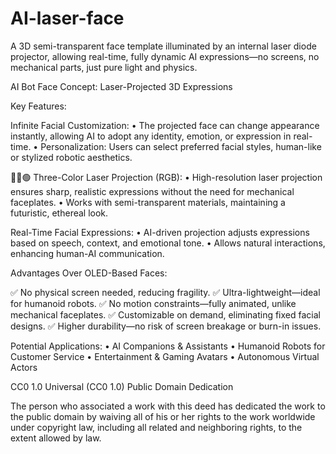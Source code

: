 # AI-laser-face
A 3D semi-transparent face template illuminated by an internal laser diode projector, allowing real-time, fully dynamic AI expressions—no screens, no mechanical parts, just pure light and physics.


AI Bot Face Concept: Laser-Projected 3D Expressions


Key Features:

Infinite Facial Customization:
	•	The projected face can change appearance instantly, allowing AI to adopt any identity, emotion, or expression in real-time.
	•	Personalization: Users can select preferred facial styles, human-like or stylized robotic aesthetics.

🔵🔴🟢 Three-Color Laser Projection (RGB):
	•	High-resolution laser projection ensures sharp, realistic expressions without the need for mechanical faceplates.
	•	Works with semi-transparent materials, maintaining a futuristic, ethereal look.

Real-Time Facial Expressions:
	•	AI-driven projection adjusts expressions based on speech, context, and emotional tone.
	•	Allows natural interactions, enhancing human-AI communication.

Advantages Over OLED-Based Faces:

✅ No physical screen needed, reducing fragility.
✅ Ultra-lightweight—ideal for humanoid robots.
✅ No motion constraints—fully animated, unlike mechanical faceplates.
✅ Customizable on demand, eliminating fixed facial designs.
✅ Higher durability—no risk of screen breakage or burn-in issues.

Potential Applications:
	•	AI Companions & Assistants 
	•	Humanoid Robots for Customer Service 
	•	Entertainment & Gaming Avatars 
	•	Autonomous Virtual Actors 

 CC0 1.0 Universal (CC0 1.0) Public Domain Dedication

The person who associated a work with this deed has dedicated the work to the public domain by waiving all of his or her rights to the work worldwide under copyright law, including all related and neighboring rights, to the extent allowed by law.
